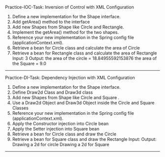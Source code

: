 Practice-IOC-Task: Inversion of Control with XML Configuration   
1) Define a new implementation for the Shape interface.
2) Add getArea() method to the interface
3) Add new Shapes from Shape like Circle and Rectangle.
4) Implement the getArea() method for the two shapes.
5) Reference your new implementation in the Spring config file (applicationContext.xml).
6) Retrieve a bean for Circle class and calculate the area of Circle
7) Retrieve a bean for Rectangle class and calculate the area of Rectangle
Input:
  3
Output:
  the area of the circle = 18.84955592153876
  the area of the Square = 9.0

********************************************************************************************************************************************************************************************************************

Practice-DI-Task: Dependency Injection with XML Configuration
1) Define a new implementation for the Shape interface.
2) Define Draw2d Class and Draw3d class
3) Add new Shapes from Shape like Circle and Square .
4) Use a Draw2d Object and Draw3d Object inside the Circle and Square Classes
5) Reference your new implementation in the Spring config file (applicationContext.xml).
6) Apply the Constructor injection into Circle bean
7) Apply the Setter injection into Square bean
8) Retrieve a bean for Circle class and draw the Circle
9) Retrieve a bean for Square class and draw the Rectangle
Input:
Output:
  Drawing a 2d for circle
  Drawing a 2d for Square

********************************************************************************************************************************************************************************************************************


